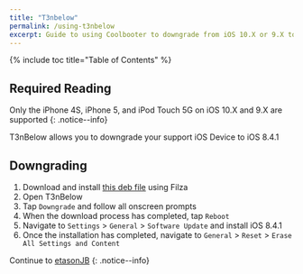 ```yaml
---
title: "T3nbelow"
permalink: /using-t3nbelow
excerpt: Guide to using Coolbooter to downgrade from iOS 10.X or 9.X to 8.4.1
---
```


{% include toc title="Table of Contents" %}

## Required Reading

Only the iPhone 4S, iPhone 5, and iPod Touch 5G on iOS 10.X and 9.X are supported
{: .notice--info}

T3nBelow allows you to downgrade your support iOS Device to iOS 8.4.1

## Downgrading

1. Download and install <a href="https://github.com/tie1r1/repo/raw/master/debs/t3nbelow.deb" target="_blank">this deb file</a> using Filza
1. Open T3nBelow
1. Tap `Downgrade` and follow all onscreen prompts
1. When the download process has completed, tap `Reboot`
1. Navigate to `Settings` > `General` > `Software Update` and install iOS 8.4.1
1. Once the installation has completed, navigate to `General` > `Reset` > `Erase All Settings and Content`

Continue to [etasonJB](install-etasonjb)
{: .notice--info}



